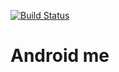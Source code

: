 [![Build Status](https://travis-ci.org/Protino/Android-Me.svg?branch=master)](https://travis-ci.org/Protino/Android-Me)

Android me
==========

